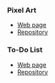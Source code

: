 ### Pixel Art
- [Web page](https://leonardev.github.io/projects/pixel-art/)
- [Repository](https://github.com/LeonarDev/leonardev.github.io/tree/main/projects/pixel-art)


### To-Do List
- [Web page]()
- [Repository](https://github.com/LeonarDev/leonardev.github.io/tree/main/projects/to-do-list)


<!--
### 
- [Web page]()
- [Repository]()


### 
- [Web page]()
- [Repository]()


### 
- [Web page]()
- [Repository]()


### 
- [Web page]()
- [Repository]()


### 
- [Web page]()
- [Repository]()


### 
- [Web page]()
- [Repository]()


### 
- [Web page]()
- [Repository]()


### 
- [Web page]()
- [Repository]()
-->
